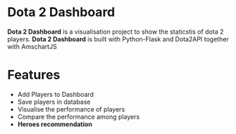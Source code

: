 # Dota 2 Dashboard

**Dota 2 Dashboard** is a visualisation project to show the staticstis of dota 2 players. **Dota 2 Dashboard** is built with Python-Flask and Dota2API together with AmschartJS 

# Features
- Add Players to Dashboard
- Save players in database
- Visualise the performance of players
- Compare the performance among players
- **Heroes recommendation**
